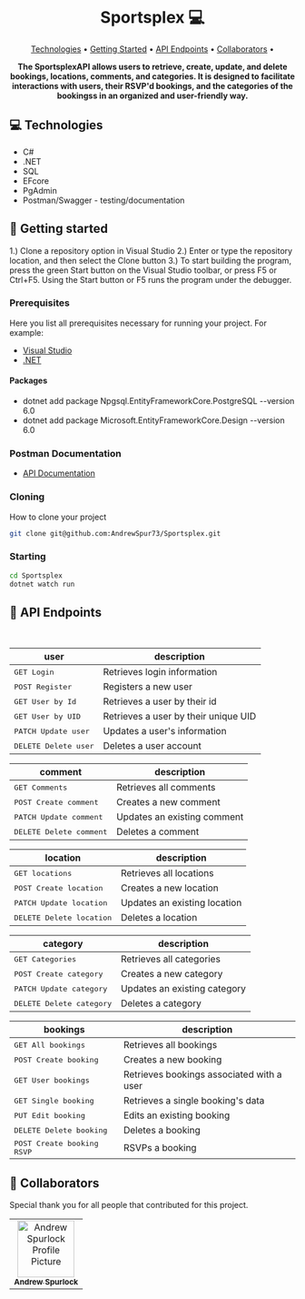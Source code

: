 <h1 align="center" style="font-weight: bold;">Sportsplex 💻</h1>

<p align="center">
 <a href="#tech">Technologies</a> • 
 <a href="#started">Getting Started</a> • 
  <a href="#routes">API Endpoints</a> •
 <a href="#colab">Collaborators</a> •
</p>

<p align="center">
    <b>The SportsplexAPI allows users to retrieve, create, update, and delete bookings, locations, comments, and categories. It is designed to facilitate interactions with users, their RSVP'd bookings, and the categories of the bookingss in an organized and user-friendly way.</b>
</p>

<h2 id="technologies">💻 Technologies</h2>

- C#
- .NET
- SQL
- EFcore
- PgAdmin
- Postman/Swagger - testing/documentation

<h2 id="started">🚀 Getting started</h2>

1.) Clone a repository option in Visual Studio 2.) Enter or type the repository location, and then select the Clone button 3.) To start building the program, press the green Start button on the Visual Studio toolbar, or press F5 or Ctrl+F5. Using the Start button or F5 runs the program under the debugger.

<h3>Prerequisites</h3>

Here you list all prerequisites necessary for running your project. For example:

- [Visual Studio](https://visualstudio.microsoft.com/)
- [.NET](https://dotnet.microsoft.com/en-us/download/dotnet/8.0)
 
<h4>Packages</h4>

- dotnet add package Npgsql.EntityFrameworkCore.PostgreSQL --version 6.0
- dotnet add package Microsoft.EntityFrameworkCore.Design --version 6.0

<h3>Postman Documentation</h3>

- [API Documentation](https://documenter.getpostman.com/view/31982709/2sAYBVgWX2)

<h3>Cloning</h3>

How to clone your project

```bash
git clone git@github.com:AndrewSpur73/Sportsplex.git
```

<h3>Starting</h3>

```bash
cd Sportsplex
dotnet watch run
```

<h2 id="routes">📍 API Endpoints</h2>
​

| user          | description                                          
|----------------------|-----------------------------------------------------
| <kbd>GET Login</kbd> |	Retrieves login information
| <kbd>POST Register</kbd> |	Registers a new user
| <kbd>GET User by Id</kbd> |	Retrieves a user by their id
| <kbd>GET User by UID</kbd> |	Retrieves a user by their unique UID
|<kbd>PATCH Update user</kbd> |	Updates a user's information
| <kbd>DELETE Delete user</kbd> |	Deletes a user account

| comment         | description                                          
|----------------------|-----------------------------------------------------
|<kbd>GET Comments</kbd> |	Retrieves all comments
|<kbd>POST Create comment</kbd> |	Creates a new comment
|<kbd>PATCH Update comment</kbd> |	Updates an existing comment
|<kbd>DELETE Delete comment</kbd> |	Deletes a comment

| location          | description                                          
|----------------------|-----------------------------------------------------
|<kbd>GET locations</kbd> |	Retrieves all locations
|<kbd>POST Create location</kbd> |	Creates a new location
|<kbd>PATCH Update location</kbd> |	Updates an existing location
|<kbd>DELETE Delete location</kbd> |	Deletes a location

| category          | description                                          
|----------------------|-----------------------------------------------------
|<kbd>GET Categories</kbd> |	Retrieves all categories
|<kbd>POST Create category</kbd> |	Creates a new category
|<kbd>PATCH Update category</kbd> |	Updates an existing category
|<kbd>DELETE Delete category</kbd> |	Deletes a category

| bookings          | description                                          
|----------------------|-----------------------------------------------------
|<kbd>GET All bookings</kbd> |	Retrieves all bookings
|<kbd>POST Create booking</kbd> |	Creates a new booking
|<kbd>GET User bookings</kbd>	| Retrieves bookings associated with a user
|<kbd>GET Single booking</kbd> |	Retrieves a single booking's data
|<kbd>PUT Edit booking</kbd> |	Edits an existing booking
|<kbd>DELETE Delete booking</kbd> |	Deletes a booking
|<kbd>POST Create booking RSVP</kbd> |	RSVPs a booking

<h2 id="colab">🤝 Collaborators</h2>

Special thank you for all people that contributed for this project.

<table>
  <tr>
    <td align="center">
      <a href="#">
        <img src="https://avatars.githubusercontent.com/u/153697028?v=4" width="100px;" alt="Andrew Spurlock Profile Picture"/><br>
        <sub>
          <b>Andrew Spurlock</b>
        </sub>
      </a>
    </td>
  </tr>
</table>
